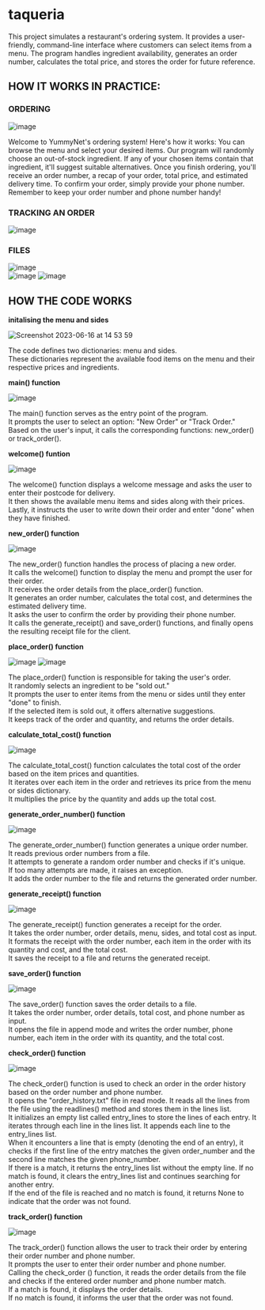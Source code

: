 # taqueria

This project simulates a restaurant's ordering system. It provides a user-friendly, command-line interface where customers can select items from a menu. The program handles ingredient availability, generates an order number, calculates the total price, and stores the order for future reference. 

## HOW IT WORKS IN PRACTICE:

### ORDERING
![image](https://github.com/athemis89/taqueria/assets/121729165/60477f0b-9ffe-4289-8090-e20147247113)

Welcome to YummyNet's ordering system! Here's how it works: You can browse the menu and select your desired items. Our program will randomly choose an out-of-stock ingredient. If any of your chosen items contain that ingredient, it'll suggest suitable alternatives. Once you finish ordering, you'll receive an order number, a recap of your order, total price, and estimated delivery time. To confirm your order, simply provide your phone number. Remember to keep your order number and phone number handy!

### TRACKING AN ORDER
![image](https://github.com/athemis89/taqueria/assets/121729165/ada1b9e3-4c3a-4c43-908a-9879650ed72b)

### FILES
![image](https://github.com/athemis89/taqueria/assets/121729165/97b565db-122a-468d-b6be-2c1ce4b3675d) <br />
![image](https://github.com/athemis89/taqueria/assets/121729165/4cab4579-f2cb-41f2-ab01-30e01f0db6fc)
![image](https://github.com/athemis89/taqueria/assets/121729165/5af6a584-aaff-45d5-ad60-5c11e2c49ce2)


## HOW THE CODE WORKS

**initalising the menu and sides**

![Screenshot 2023-06-16 at 14 53 59](https://github.com/athemis89/taqueria/assets/121729165/9bf441fb-0d97-431a-9fa8-e5327e4440ff)

The code defines two dictionaries: menu and sides. <br />
These dictionaries represent the available food items on the menu and their respective prices and ingredients.<br />

**main() function**

![image](https://github.com/athemis89/taqueria/assets/121729165/435f5136-c23b-44f2-b862-be7138863294)

The main() function serves as the entry point of the program. <br />
It prompts the user to select an option: "New Order" or "Track Order." <br />
Based on the user's input, it calls the corresponding functions: new_order() or track_order().<br />

**welcome() funtion**

![image](https://github.com/athemis89/taqueria/assets/121729165/4ebbcd8d-1e80-4d2c-ba5c-ae3d218597e9)

The welcome() function displays a welcome message and asks the user to enter their postcode for delivery. <br /> 
It then shows the available menu items and sides along with their prices.<br />
Lastly, it instructs the user to write down their order and enter "done" when they have finished.<br />

**new_order() function**

![image](https://github.com/athemis89/taqueria/assets/121729165/ab5f8552-21e4-402e-839a-094ab8fcd211)

The new_order() function handles the process of placing a new order.<br />
It calls the welcome() function to display the menu and prompt the user for their order.<br />
It receives the order details from the place_order() function.<br />
It generates an order number, calculates the total cost, and determines the estimated delivery time.<br />
It asks the user to confirm the order by providing their phone number.<br />
It calls the generate_receipt() and save_order() functions, and finally opens the resulting receipt file for the client.<br />

**place_order() function**

![image](https://github.com/athemis89/taqueria/assets/121729165/5d1a93c9-15a3-49ce-9cba-e40335d01a03)
![image](https://github.com/athemis89/taqueria/assets/121729165/2f5fae4f-f5dc-4846-ab69-132a797d168b)

The place_order() function is responsible for taking the user's order.<br />
It randomly selects an ingredient to be "sold out."<br />
It prompts the user to enter items from the menu or sides until they enter "done" to finish.<br />
If the selected item is sold out, it offers alternative suggestions.<br />
It keeps track of the order and quantity, and returns the order details.<br />

**calculate_total_cost() function**

![image](https://github.com/athemis89/taqueria/assets/121729165/d0fc3517-8b12-4456-a22b-c9f2c1fa6440)

The calculate_total_cost() function calculates the total cost of the order based on the item prices and quantities.<br />
It iterates over each item in the order and retrieves its price from the menu or sides dictionary.<br />
It multiplies the price by the quantity and adds up the total cost.<br />

**generate_order_number() function**

![image](https://github.com/athemis89/taqueria/assets/121729165/dbb32692-cdb0-49af-b000-a4648fef5ada)

The generate_order_number() function generates a unique order number.<br />
It reads previous order numbers from a file.<br />
It attempts to generate a random order number and checks if it's unique.<br />
If too many attempts are made, it raises an exception.<br />
It adds the order number to the file and returns the generated order number.<br />

**generate_receipt() function**

![image](https://github.com/athemis89/taqueria/assets/121729165/20a9fbce-1f1e-4506-88f6-7db0d13f3bb2)

The generate_receipt() function generates a receipt for the order.<br />
It takes the order number, order details, menu, sides, and total cost as input.<br />
It formats the receipt with the order number, each item in the order with its quantity and cost, and the total cost.<br />
It saves the receipt to a file and returns the generated receipt.<br />

**save_order() function**

![image](https://github.com/athemis89/taqueria/assets/121729165/899a43f2-229a-44bf-9527-206c4d8aaa45)

The save_order() function saves the order details to a file.<br />
It takes the order number, order details, total cost, and phone number as input.<br />
It opens the file in append mode and writes the order number, phone number, each item in the order with its quantity, and the total cost.<br />

**check_order() function**

![image](https://github.com/athemis89/taqueria/assets/121729165/588aa5b7-815e-406c-9eb3-f42d9baa4846)

The check_order() function is used to check an order in the order history based on the order number and phone number.<br />
It opens the "order_history.txt" file in read mode. It reads all the lines from the file using the readlines() method and stores them in the lines list.<br />
It initializes an empty list called entry_lines to store the lines of each entry. It iterates through each line in the lines list. It appends each line to the entry_lines list.<br />
When it encounters a line that is empty (denoting the end of an entry), it checks if the first line of the entry matches the given order_number and the second line matches the given phone_number.<br />
If there is a match, it returns the entry_lines list without the empty line. If no match is found, it clears the entry_lines list and continues searching for another entry.<br />
If the end of the file is reached and no match is found, it returns None to indicate that the order was not found.

**track_order() function**

![image](https://github.com/athemis89/taqueria/assets/121729165/a417716c-ca38-4f44-9515-6acbd0c01cb5)

The track_order() function allows the user to track their order by entering their order number and phone number.<br />
It prompts the user to enter their order number and phone number.<br />
Calling the check_order () function, it reads the order details from the file and checks if the entered order number and phone number match.<br />
If a match is found, it displays the order details.<br />
If no match is found, it informs the user that the order was not found.<br />




